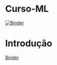 # Curso-ML
[![Binder](https://mybinder.org/badge_logo.svg)](https://mybinder.org/v2/gh/face-unb/Curso-ML.git/HEAD)

# Introdução


[Binder](https://mybinder.org/v2/gh/face-unb/Curso-ML.git/HEAD)
